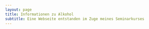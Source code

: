 ```yaml
---
layout: page
title: Informationen zu Alkohol
subtitle: Eine Webseite entstanden im Zuge meines Seminarkurses
---
```

